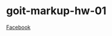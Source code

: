 # goit-markup-hw-01

<a href="" aria-label="Facebook link">Facebook</a>

<a href=" LINK " target="_blank" rel="noopener"> </a>
